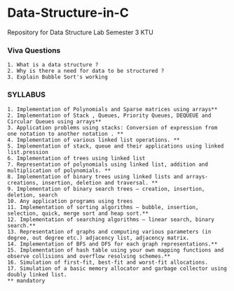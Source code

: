 # Data-Structure-in-C
Repository for Data Structure Lab Semester 3 KTU

### Viva Questions
    1. What is a data structure ?
    2. Why is there a need for data to be structured ?
    3. Explain Bubble Sort's working
    
### SYLLABUS
    1. Implementation of Polynomials and Sparse matrices using arrays**
    2. Implementation of Stack , Queues, Priority Queues, DEQUEUE and Circular Queues using arrays**
    3. Application problems using stacks: Conversion of expression from one notation to another notation . **
    4. Implementation of various linked list operations. **
    5. Implementation of stack, queue and their applications using linked list.pression
    6. Implementation of trees using linked list
    7. Representation of polynomials using linked list, addition and multiplication of polynomials. **
    8. Implementation of binary trees using linked lists and arrays- creations, insertion, deletion and traversal. **
    9. Implementation of binary search trees – creation, insertion, deletion, search
    10. Any application programs using trees
    11. Implementation of sorting algorithms – bubble, insertion, selection, quick, merge sort and heap sort.**
    12. Implementation of searching algorithms – linear search, binary search.**
    13. Representation of graphs and computing various parameters (in degree, out degree etc.) adjacency list, adjacency matrix.
    14. Implementation of BFS and DFS for each graph representations.**
    15. Implementation of hash table using your own mapping functions and observe collisions and overflow resolving schemes.**
    16. Simulation of first-fit, best-fit and worst-fit allocations.
    17. Simulation of a basic memory allocator and garbage collector using doubly linked list.
    ** mandatory
